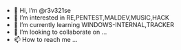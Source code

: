- 👋 Hi, I’m @r3v321se
- 👀 I’m interested in RE,PENTEST,MALDEV,MUSIC,HACK
- 🌱 I’m currently learning WINDOWS-INTERNAL,TRACKER
- 💞️ I’m looking to collaborate on ...
- 📫 How to reach me ...

<!---
r3v321se/r3v321se is a ✨ special ✨ repository because its `README.md` (this file) appears on your GitHub profile.
You can click the Preview link to take a look at your changes.
--->
